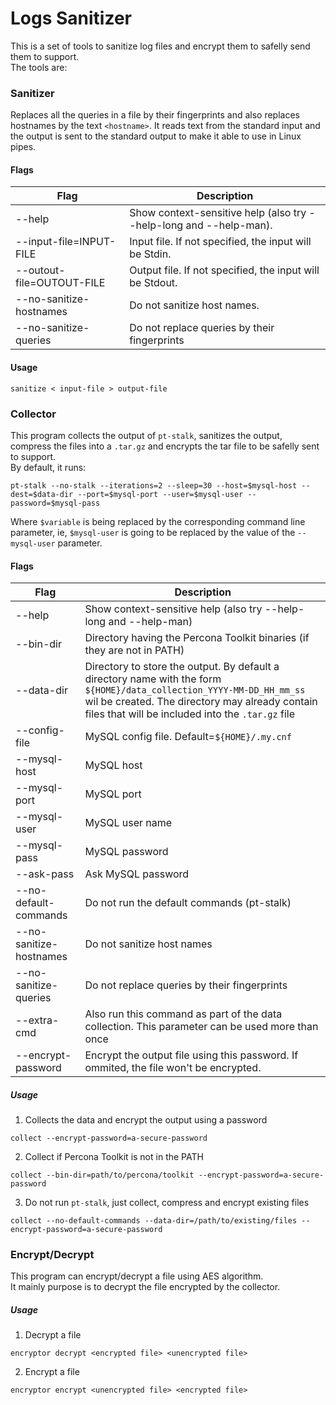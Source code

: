 # Logs Sanitizer

This is a set of tools to sanitize log files and encrypt them to safelly send them to support.  
The tools are:

### Sanitizer

Replaces all the queries in a file by their fingerprints and also replaces hostnames by the text `<hostname>`.
It reads text from the standard input and the output is sent to the standard output to make it able to use in Linux pipes.  

#### Flags
|Flag|Description|
|-----|-----|
|--help|Show context-sensitive help (also try --help-long and --help-man).|
|--input-file=INPUT-FILE|Input file. If not specified, the input will be Stdin.|
|--outout-file=OUTOUT-FILE|Output file. If not specified, the input will be Stdout.|
|--no-sanitize-hostnames|Do not sanitize host names.|
|--no-sanitize-queries|Do not replace queries by their fingerprints|
  
#### Usage
```
sanitize < input-file > output-file
```

### Collector
  
This program collects the output of `pt-stalk`, sanitizes the output, compress the files into a `.tar.gz` and encrypts the tar file to be safelly sent to support.  
By default, it runs: 
```
pt-stalk --no-stalk --iterations=2 --sleep=30 --host=$mysql-host --dest=$data-dir --port=$mysql-port --user=$mysql-user --password=$mysql-pass
```
Where `$variable` is being replaced by the corresponding command line parameter, ie, `$mysql-user` is going to be replaced by the value of the `--mysql-user` parameter.

#### Flags
  
|Flag|Description|
|-----|-----|
|--help|Show context-sensitive help (also try --help-long and --help-man)|
|--bin-dir|Directory having the Percona Toolkit binaries (if they are not in PATH)|
|--data-dir|Directory to store the output. By default a directory name with the form `${HOME}/data_collection_YYYY-MM-DD_HH_mm_ss` wil be created. The directory may already contain files that will be included into the `.tar.gz` file|
|--config-file|MySQL config file. Default=`${HOME}/.my.cnf`|
|--mysql-host|MySQL host|
|--mysql-port|MySQL port|
|--mysql-user|MySQL user name|
|--mysql-pass|MySQL password|
|--ask-pass|Ask MySQL password|
|--no-default-commands|Do not run the default commands (pt-stalk)|
|--no-sanitize-hostnames|Do not sanitize host names|
|--no-sanitize-queries|Do not replace queries by their fingerprints|
|--extra-cmd|Also run this command as part of the data collection. This parameter can be used more than once|
|--encrypt-password|Encrypt the output file using this password. If ommited, the file won't be encrypted.|

##### Usage
1. Collects the data and encrypt the output using a password  
```
collect --encrypt-password=a-secure-password
```
2. Collect if Percona Toolkit is not in the PATH
```
collect --bin-dir=path/to/percona/toolkit --encrypt-password=a-secure-password
```
3. Do not run `pt-stalk`, just collect, compress and encrypt existing files  
```
collect --no-default-commands --data-dir=/path/to/existing/files --encrypt-password=a-secure-password
```

### Encrypt/Decrypt 

This program can encrypt/decrypt a file using AES algorithm.  
It mainly purpose is to decrypt the file encrypted by the collector.

##### Usage
1. Decrypt a file
```
encryptor decrypt <encrypted file> <unencrypted file>
```
2. Encrypt a file
```
encryptor encrypt <unencrypted file> <encrypted file>
```

